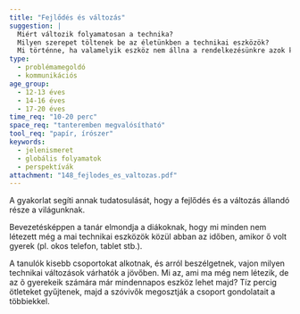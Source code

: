 ```yaml
---
title: "Fejlődés és változás"
suggestion: | 
  Miért változik folyamatosan a technika? 
  Milyen szerepet töltenek be az életünkben a technikai eszközök? 
  Mi történne, ha valamelyik eszköz nem állna a rendelkezésünkre azok közül, amiket ma használunk?
type:
  - problémamegoldó
  - kommunikációs
age_group:
  - 12-13 éves
  - 14-16 éves
  - 17-20 éves
time_req: "10-20 perc"
space_req: "tanteremben megvalósítható"
tool_req: "papír, írószer"
keywords: 
  - jelenismeret
  - globális folyamatok
  - perspektívák
attachment: "148_fejlodes_es_valtozas.pdf"
---
```


A gyakorlat segíti annak tudatosulását, hogy a fejlődés és a változás állandó része a világunknak.

Bevezetésképpen a tanár elmondja a diákoknak, hogy mi minden nem létezett még a mai technikai eszközök közül abban az időben, amikor ő volt gyerek (pl. okos telefon, tablet stb.).

A tanulók kisebb csoportokat alkotnak, és arról beszélgetnek, vajon milyen technikai változások várhatók a jövőben. Mi az, ami ma még nem létezik, de az õ gyerekeik számára már mindennapos eszköz lehet majd? Tíz percig ötleteket gyűjtenek, majd a szóvivők megosztják a csoport gondolatait a többiekkel.
  
  

